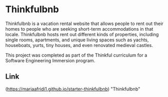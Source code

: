 # Thinkfulbnb

Thinkfulbnb is a vacation rental website that allows people to rent out their homes to people who are seeking short-term accommodations in that locale. Thinkfulbnb hosts rent out different kinds of properties, including single rooms, apartments, and unique living spaces such as yachts, houseboats, yurts, tiny houses, and even renovated medieval castles.

This project was completed as part of the Thinkful curriculum for a Software Engineering Immersion program.  


## Link
(https://mariaafridi1.github.io/starter-thinkfulbnb) "Thinkfulbnb"


